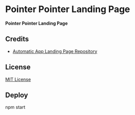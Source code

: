# Pointer Pointer Landing Page

**Pointer Pointer Landing Page**

## Credits

- [Automatic App Landing Page Repository](https://github.com/sofiyevsr/mobile-app-landing-template)

## License
[MIT License](LICENSE)

## Deploy

npm start